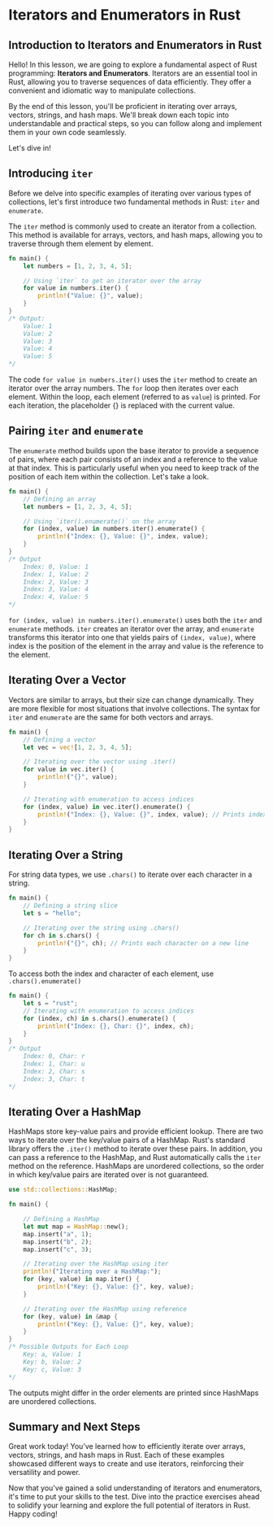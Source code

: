 # Iterators and Enumerators in Rust

## Introduction to Iterators and Enumerators in Rust
Hello! In this lesson, we are going to explore a fundamental aspect of Rust programming: **Iterators and Enumerators**. Iterators are an essential tool in Rust, allowing you to traverse sequences of data efficiently. They offer a convenient and idiomatic way to manipulate collections.

By the end of this lesson, you'll be proficient in iterating over arrays, vectors, strings, and hash maps. We'll break down each topic into understandable and practical steps, so you can follow along and implement them in your own code seamlessly.

Let's dive in!

## Introducing `iter`
Before we delve into specific examples of iterating over various types of collections, let's first introduce two fundamental methods in Rust: `iter` and `enumerate`.

The `iter` method is commonly used to create an iterator from a collection. This method is available for arrays, vectors, and hash maps, allowing you to traverse through them element by element.

```Rust
fn main() {
    let numbers = [1, 2, 3, 4, 5];

    // Using `iter` to get an iterator over the array
    for value in numbers.iter() {
        println!("Value: {}", value);
    }
}
/* Output:
    Value: 1
    Value: 2
    Value: 3
    Value: 4
    Value: 5
*/
```
The code `for value in numbers.iter()` uses the `iter` method to create an iterator over the array numbers. The `for` loop then iterates over each element. Within the loop, each element (referred to as `value`) is printed. For each iteration, the placeholder {} is replaced with the current value.

## Pairing `iter` and `enumerate`
The `enumerate` method builds upon the base iterator to provide a sequence of pairs, where each pair consists of an index and a reference to the value at that index. This is particularly useful when you need to keep track of the position of each item within the collection. Let's take a look.

```Rust
fn main() {
    // Defining an array
    let numbers = [1, 2, 3, 4, 5];

    // Using `iter().enumerate()` on the array
    for (index, value) in numbers.iter().enumerate() {
        println!("Index: {}, Value: {}", index, value);
    }
}
/* Output
    Index: 0, Value: 1
    Index: 1, Value: 2
    Index: 2, Value: 3
    Index: 3, Value: 4
    Index: 4, Value: 5
*/
```
`for (index, value) in numbers.iter().enumerate()` uses both the `iter` and `enumerate` methods. `iter` creates an iterator over the array, and `enumerate` transforms this iterator into one that yields pairs of `(index, value)`, where index is the position of the element in the array and value is the reference to the element.

## Iterating Over a Vector
Vectors are similar to arrays, but their size can change dynamically. They are more flexible for most situations that involve collections. The syntax for `iter` and `enumerate` are the same for both vectors and arrays.

```Rust
fn main() {
    // Defining a vector
    let vec = vec![1, 2, 3, 4, 5];

    // Iterating over the vector using .iter()
    for value in vec.iter() {
        println!("{}", value);
    }

    // Iterating with enumeration to access indices
    for (index, value) in vec.iter().enumerate() {
        println!("Index: {}, Value: {}", index, value); // Prints index and value pairs
    }
}
```

## Iterating Over a String
For string data types, we use `.chars()` to iterate over each character in a string.

```Rust
fn main() {
    // Defining a string slice
    let s = "hello";

    // Iterating over the string using .chars()
    for ch in s.chars() {
        println!("{}", ch); // Prints each character on a new line
    }
}
```
To access both the index and character of each element, use `.chars().enumerate()`

```Rust
fn main() {
    let s = "rust";
    // Iterating with enumeration to access indices
    for (index, ch) in s.chars().enumerate() {
        println!("Index: {}, Char: {}", index, ch);
    }
}
/* Output
    Index: 0, Char: r
    Index: 1, Char: u
    Index: 2, Char: s
    Index: 3, Char: t
*/
```

## Iterating Over a HashMap
HashMaps store key-value pairs and provide efficient lookup. There are two ways to iterate over the key/value pairs of a HashMap. Rust's standard library offers the `.iter()` method to iterate over these pairs. In addition, you can pass a reference to the HashMap, and Rust automatically calls the `iter` method on the reference. HashMaps are unordered collections, so the order in which key/value pairs are iterated over is not guaranteed.

```Rust
use std::collections::HashMap;

fn main() {

    // Defining a HashMap
    let mut map = HashMap::new();
    map.insert("a", 1);
    map.insert("b", 2);
    map.insert("c", 3);

    // Iterating over the HashMap using iter
    println!("Iterating over a HashMap:");
    for (key, value) in map.iter() {
        println!("Key: {}, Value: {}", key, value);
    }

    // Iterating over the HashMap using reference
    for (key, value) in &map {
        println!("Key: {}, Value: {}", key, value);
    }
}
/* Possible Outputs for Each Loop
    Key: a, Value: 1
    Key: b, Value: 2
    Key: c, Value: 3
*/
```
The outputs might differ in the order elements are printed since HashMaps are unordered collections.

## Summary and Next Steps
Great work today! You’ve learned how to efficiently iterate over arrays, vectors, strings, and hash maps in Rust. Each of these examples showcased different ways to create and use iterators, reinforcing their versatility and power.

Now that you've gained a solid understanding of iterators and enumerators, it's time to put your skills to the test. Dive into the practice exercises ahead to solidify your learning and explore the full potential of iterators in Rust. Happy coding!
